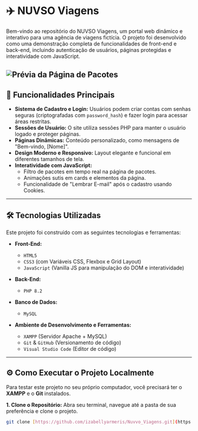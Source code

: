 # ✈️ NUVSO Viagens

Bem-vindo ao repositório do NUVSO Viagens, um portal web dinâmico e interativo para uma agência de viagens fictícia. O projeto foi desenvolvido como uma demonstração completa de funcionalidades de front-end e back-end, incluindo autenticação de usuários, páginas protegidas e interatividade com JavaScript.

![Prévia da Página de Pacotes](https://i.imgur.com/uT0mF5R.png) 
---

## 🚀 Funcionalidades Principais

* **Sistema de Cadastro e Login:** Usuários podem criar contas com senhas seguras (criptografadas com `password_hash`) e fazer login para acessar áreas restritas.
* **Sessões de Usuário:** O site utiliza sessões PHP para manter o usuário logado e proteger páginas.
* **Páginas Dinâmicas:** Conteúdo personalizado, como mensagens de "Bem-vindo, [Nome]".
* **Design Moderno e Responsivo:** Layout elegante e funcional em diferentes tamanhos de tela.
* **Interatividade com JavaScript:**
    * Filtro de pacotes em tempo real na página de pacotes.
    * Animações sutis em cards e elementos da página.
    * Funcionalidade de "Lembrar E-mail" após o cadastro usando Cookies.

---

## 🛠️ Tecnologias Utilizadas

Este projeto foi construído com as seguintes tecnologias e ferramentas:

* **Front-End:**
    * `HTML5`
    * `CSS3` (com Variáveis CSS, Flexbox e Grid Layout)
    * `JavaScript` (Vanilla JS para manipulação do DOM e interatividade)

* **Back-End:**
    * `PHP 8.2`

* **Banco de Dados:**
    * `MySQL`

* **Ambiente de Desenvolvimento e Ferramentas:**
    * `XAMPP` (Servidor Apache + MySQL)
    * `Git` & `GitHub` (Versionamento de código)
    * `Visual Studio Code` (Editor de código)

---

## ⚙️ Como Executar o Projeto Localmente

Para testar este projeto no seu próprio computador, você precisará ter o **XAMPP** e o **Git** instalados.

**1. Clone o Repositório:**
Abra seu terminal, navegue até a pasta de sua preferência e clone o projeto.
```bash
git clone [https://github.com/izabellyarmeris/Nuvvo_Viagens.git](https://github.com/izabellyarmeris/Nuvvo_Viagens.git)
